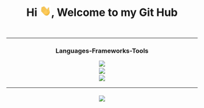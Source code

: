 <div align="center">
  <h1>Hi <img src="https://raw.githubusercontent.com/ABSphreak/ABSphreak/master/gifs/Hi.gif" width="30px">, Welcome to my Git Hub </h1>

  <!-- Agregar imagen aquí -->
  <img src="https://imgur.com/3AnYAVg.png" alt="" width="800px" />
  
  <hr/>
  <h3>Languages-Frameworks-Tools</h3>

  <div>
    <img src="https://skillicons.dev/icons?i=html,css,javascript,nodejs,express" /><br>
    <img src="https://skillicons.dev/icons?i=py,django,anaconda,mysql,bootstrap" /><br>
    <img src="https://skillicons.dev/icons?i=php,laravel" /><br>
  </div>
  <hr/>

  <h4>
    <img src="https://readme-typing-svg.herokuapp.com/?font=Righteous&weight=500&size=25&pause=800&color=F7F7F7&width=600&height=70&lines=Thanks+for+visiting!+%E2%9C%8C%EF%B8%8F;%C2%A1+Send+me+a+message+on+Linkedin+!++;I'm+always+down+to+collab+%F0%9F%98%80">
  </h4>
</div>

